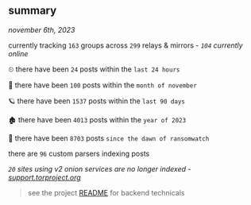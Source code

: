
## summary
_november 6th, 2023_

currently tracking `163` groups across `299` relays & mirrors - _`104` currently online_

⏲ there have been `24` posts within the `last 24 hours`

🦈 there have been `100` posts within the `month of november`

🪐 there have been `1537` posts within the `last 90 days`

🏚 there have been `4013` posts within the `year of 2023`

🦕 there have been `8703` posts `since the dawn of ransomwatch`

there are `96` custom parsers indexing posts

_`20` sites using v2 onion services are no longer indexed - [support.torproject.org](https://support.torproject.org/onionservices/v2-deprecation/)_

> see the project [README](https://github.com/joshhighet/ransomwatch#ransomwatch--) for backend technicals
